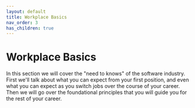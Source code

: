 ```yaml
---
layout: default
title: Workplace Basics
nav_order: 3
has_children: true
---
```


# Workplace Basics

In this section we will cover the "need to knows" of the software industry. First we'll talk about what you can expect from your first position, and even what you can expect as you switch jobs over the course of your career. Then we will go over the foundational principles that you will guide you for the rest of your career.